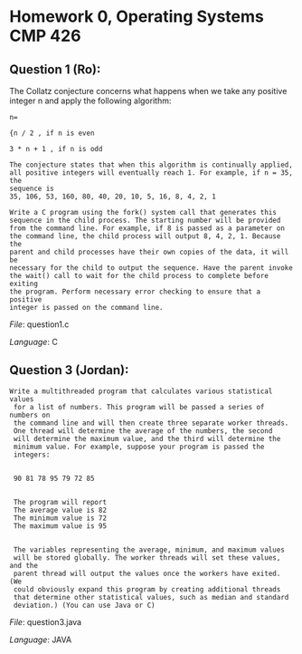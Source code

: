 # Homework 0, Operating Systems CMP 426

## Question 1 (Ro): 

The Collatz conjecture concerns what happens when we take any
	positive integer n and apply the following algorithm:

	n=
	
	{n / 2 , if n is even
	
	3 * n + 1 , if n is odd

	The conjecture states that when this algorithm is continually applied,
	all positive integers will eventually reach 1. For example, if n = 35, the
	sequence is
	35, 106, 53, 160, 80, 40, 20, 10, 5, 16, 8, 4, 2, 1

	Write a C program using the fork() system call that generates this
	sequence in the child process. The starting number will be provided
	from the command line. For example, if 8 is passed as a parameter on
	the command line, the child process will output 8, 4, 2, 1. Because the
	parent and child processes have their own copies of the data, it will be
	necessary for the child to output the sequence. Have the parent invoke
	the wait() call to wait for the child process to complete before exiting
	the program. Perform necessary error checking to ensure that a positive
	integer is passed on the command line.

*File*: question1.c

*Language*: C




## Question 3 (Jordan): 

	Write a multithreaded program that calculates various statistical values
	 for a list of numbers. This program will be passed a series of numbers on
	 the command line and will then create three separate worker threads.
	 One thread will determine the average of the numbers, the second
	 will determine the maximum value, and the third will determine the
	 minimum value. For example, suppose your program is passed the
	 integers: 


	 90 81 78 95 79 72 85


	 The program will report
	 The average value is 82
	 The minimum value is 72
	 The maximum value is 95


	 The variables representing the average, minimum, and maximum values
	 will be stored globally. The worker threads will set these values, and the
	 parent thread will output the values once the workers have exited. (We
	 could obviously expand this program by creating additional threads
	 that determine other statistical values, such as median and standard
	 deviation.) (You can use Java or C)


*File*: question3.java

*Language*: JAVA
